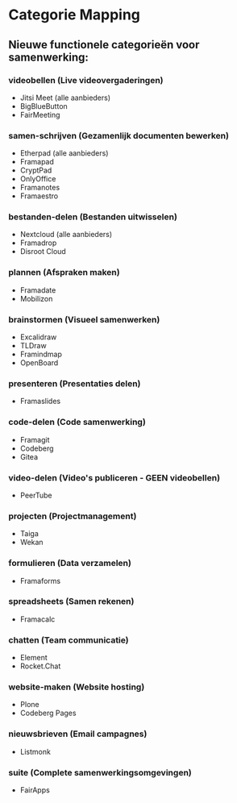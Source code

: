# Categorie Mapping

## Nieuwe functionele categorieën voor samenwerking:

### videobellen (Live videovergaderingen)
- Jitsi Meet (alle aanbieders)
- BigBlueButton
- FairMeeting

### samen-schrijven (Gezamenlijk documenten bewerken)
- Etherpad (alle aanbieders)
- Framapad
- CryptPad
- OnlyOffice
- Framanotes
- Framaestro

### bestanden-delen (Bestanden uitwisselen)
- Nextcloud (alle aanbieders)
- Framadrop
- Disroot Cloud

### plannen (Afspraken maken)
- Framadate
- Mobilizon

### brainstormen (Visueel samenwerken)
- Excalidraw
- TLDraw
- Framindmap
- OpenBoard

### presenteren (Presentaties delen)
- Framaslides

### code-delen (Code samenwerking)
- Framagit
- Codeberg
- Gitea

### video-delen (Video's publiceren - GEEN videobellen)
- PeerTube

### projecten (Projectmanagement)
- Taiga
- Wekan

### formulieren (Data verzamelen)
- Framaforms

### spreadsheets (Samen rekenen)
- Framacalc

### chatten (Team communicatie)
- Element
- Rocket.Chat

### website-maken (Website hosting)
- Plone
- Codeberg Pages

### nieuwsbrieven (Email campagnes)
- Listmonk

### suite (Complete samenwerkingsomgevingen)
- FairApps
